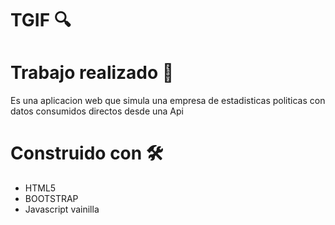 # TGIF 🔍

# Trabajo realizado 💼

Es una aplicacion web que simula una empresa de estadisticas politicas con datos consumidos directos desde una Api

# Construido con 🛠️
- HTML5
- BOOTSTRAP
- Javascript vainilla